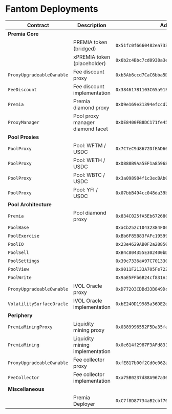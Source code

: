 # Fantom Deployments

| Contract                  | Description                      | Address                                      |                                                                              |                                                                                                                                                   |
| ------------------------- | -------------------------------- | -------------------------------------------- | ---------------------------------------------------------------------------- | ------------------------------------------------------------------------------------------------------------------------------------------------- |
| **Premia Core**           |                                  |                                              |                                                                              |
|                           | PREMIA token (bridged)           | `0x51fc0f6660482ea73330e414efd7808811a57fa2` | [🔗](https://ftmscan.com/token/0x51fc0f6660482ea73330e414efd7808811a57fa2)   |                                                                                                                                                   |
|                           | xPREMIA token (placeholder)      | `0x6b2c4Bbc7cd0938a3ee4361AD713155c663aACc2` | [🔗](https://ftmscan.com/token/0x6b2c4Bbc7cd0938a3ee4361AD713155c663aACc2)   |                                                                                                                                                   |
| `ProxyUpgradeableOwnable` | Fee discount proxy               | `0xb5Ab6ccd7CaC6bba5DC31EcE0845f282BCD7E527` | [🔗](https://ftmscan.com/token/0xb5Ab6ccd7CaC6bba5DC31EcE0845f282BCD7E527)   | [📁](https://github.com/Premian-Labs/premia-contracts/blob/178eede5a503c351ea7eb32765a73699233bc25b/contracts/ProxyUpgradeableOwnable.sol)        |
| `FeeDiscount`             | Fee discount implementation      | `0x384617B1103C65a91F550C90474b8A8773c34893` | [🔗](https://ftmscan.com/address/0x384617B1103C65a91F550C90474b8A8773c34893) | [📁](https://github.com/Premian-Labs/premia-contracts/blob/178eede5a503c351ea7eb32765a73699233bc25b/contracts/staking/FeeDiscount.sol)            |
| `Premia`                  | Premia diamond proxy             | `0xD9e169e31394efccd78CC0b63a8B09B4D71b705E` | [🔗](https://ftmscan.com/address/0xD9e169e31394efccd78CC0b63a8B09B4D71b705E) | [📁](https://github.com/Premian-Labs/premia-contracts/blob/178eede5a503c351ea7eb32765a73699233bc25b/contracts/core/Premia.sol)                    |
| `ProxyManager`            | Pool proxy manager diamond facet | `0xDE8400FB8DC171fe452F11B5b6daee8ECEfB4aa4` | [🔗](https://ftmscan.com/address/0xDE8400FB8DC171fe452F11B5b6daee8ECEfB4aa4) | [📁](https://github.com/Premian-Labs/premia-contracts/blob/178eede5a503c351ea7eb32765a73699233bc25b/contracts/core/ProxyManager.sol)              |
| **Pool Proxies**          |                                  |                                              |                                                                              |
| `PoolProxy`               | Pool: WFTM / USDC                | `0x7C7eC9d8672DfEAD60d6a533c3c5610Dd8916C48` | [🔗](https://ftmscan.com/address/0x7C7eC9d8672DfEAD60d6a533c3c5610Dd8916C48) | [📁](https://github.com/Premian-Labs/premia-contracts/blob/178eede5a503c351ea7eb32765a73699233bc25b/contracts/pool/PoolProxy.sol)                 |
| `PoolProxy`               | Pool: WETH / USDC                | `0xD888B9Aa5EF1a85968892C12E8cC83C73D69c8A1` | [🔗](https://ftmscan.com/address/0xD888B9Aa5EF1a85968892C12E8cC83C73D69c8A1) | [📁](https://github.com/Premian-Labs/premia-contracts/blob/178eede5a503c351ea7eb32765a73699233bc25b/contracts/pool/PoolProxy.sol)                 |
| `PoolProxy`               | Pool: WBTC / USDC                | `0x3a098984f1c3ecBAb0D5866F35438Ec0db3ec8C2` | [🔗](https://ftmscan.com/address/0x3a098984f1c3ecBAb0D5866F35438Ec0db3ec8C2) | [📁](https://github.com/Premian-Labs/premia-contracts/blob/178eede5a503c351ea7eb32765a73699233bc25b/contracts/pool/PoolProxy.sol)                 |
| `PoolProxy`               | Pool: YFI / USDC                 | `0x07bbB494cc048da39b5a11938F405424C66b75Fb` | [🔗](https://ftmscan.com/address/0x07bbB494cc048da39b5a11938F405424C66b75Fb) | [📁](https://github.com/Premian-Labs/premia-contracts/blob/178eede5a503c351ea7eb32765a73699233bc25b/contracts/pool/PoolProxy.sol)                 |
| **Pool Architecture**     |                                  |                                              |                                                                              |
| `Premia`                  | Pool diamond proxy               | `0x834C025fA5Eb6726803a2D67f160fcfABC49a174` | [🔗](https://ftmscan.com/address/0x834C025fA5Eb6726803a2D67f160fcfABC49a174) | [📁](https://github.com/Premian-Labs/premia-contracts/blob/178eede5a503c351ea7eb32765a73699233bc25b/contracts/core/Premia.sol)                    |
| `PoolBase`                |                                  | `0xaCb252c10432384F0664193BA87DDd61aD52D1D7` | [🔗](https://ftmscan.com/address/0xaCb252c10432384F0664193BA87DDd61aD52D1D7) | [📁](https://github.com/Premian-Labs/premia-contracts/blob/178eede5a503c351ea7eb32765a73699233bc25b/contracts/pool/PoolBase.sol)                  |
| `PoolExercise`            |                                  | `0xBb6F85B83FAFc19599D36736E55dEa58286De7F8` | [🔗](https://ftmscan.com/address/0xBb6F85B83FAFc19599D36736E55dEa58286De7F8) | [📁](https://github.com/Premian-Labs/premia-contracts/blob/178eede5a503c351ea7eb32765a73699233bc25b/contracts/pool/PoolExercise.sol)              |
| `PoolIO`                  |                                  | `0x23e4629AB0F2a288509cd94eDeb74C39654EBc22` | [🔗](https://ftmscan.com/address/0x23e4629AB0F2a288509cd94eDeb74C39654EBc22) | [📁](https://github.com/Premian-Labs/premia-contracts/blob/178eede5a503c351ea7eb32765a73699233bc25b/contracts/pool/PoolIO.sol)                    |
| `PoolSell`                |                                  | `0xB4c804355E302400bD0c3D678A30ac08caeB5Dbc` | [🔗](https://ftmscan.com/address/0xB4c804355E302400bD0c3D678A30ac08caeB5Dbc) | [📁](https://github.com/Premian-Labs/premia-contracts/blob/178eede5a503c351ea7eb32765a73699233bc25b/contracts/pool/PoolSell.sol)                  |
| `PoolSettings`            |                                  | `0x39c7336aA97C70133050496a2E4c4a0F06554689` | [🔗](https://ftmscan.com/address/0x39c7336aA97C70133050496a2E4c4a0F06554689) | [📁](https://github.com/Premian-Labs/premia-contracts/blob/178eede5a503c351ea7eb32765a73699233bc25b/contracts/pool/PoolSettings.sol)              |
| `PoolView`                |                                  | `0x9011F2133A705Fe72226647B5B246086C6b72140` | [🔗](https://ftmscan.com/address/0x9011F2133A705Fe72226647B5B246086C6b72140) | [📁](https://github.com/Premian-Labs/premia-contracts/blob/178eede5a503c351ea7eb32765a73699233bc25b/contracts/pool/PoolView.sol)                  |
| `PoolWrite`               |                                  | `0x9aE5FFb6B24cf831A10d73DA9B967cB8bC093d79` | [🔗](https://ftmscan.com/address/0x9aE5FFb6B24cf831A10d73DA9B967cB8bC093d79) | [📁](https://github.com/Premian-Labs/premia-contracts/blob/178eede5a503c351ea7eb32765a73699233bc25b/contracts/pool/PoolWrite.sol)                 |
| `ProxyUpgradeableOwnable` | IVOL Oracle proxy                | `0xD77203CDBd33B849Dc0B03A4f906F579A766C0A6` | [🔗](https://ftmscan.com/address/0xD77203CDBd33B849Dc0B03A4f906F579A766C0A6) | [📁](https://github.com/Premian-Labs/premia-contracts/blob/178eede5a503c351ea7eb32765a73699233bc25b/contracts/ProxyUpgradeableOwnable.sol)        |
| `VolatilitySurfaceOracle` | IVOL Oracle implementation       | `0xbE240D19985a36DE2e85960Dbae47F3F12c675dd` | [🔗](https://ftmscan.com/address/0xbE240D19985a36DE2e85960Dbae47F3F12c675dd) | [📁](https://github.com/Premian-Labs/premia-contracts/blob/178eede5a503c351ea7eb32765a73699233bc25b/contracts/oracle/VolatilitySurfaceOracle.sol) |
| **Periphery**             |                                  |                                              |                                                                              |
| `PremiaMiningProxy`       | Liquidity mining proxy           | `0x0389996552F5Da35fa6Ddc80B083F78622df3A6f` | [🔗](https://ftmscan.com/address/0x0389996552F5Da35fa6Ddc80B083F78622df3A6f) | [📁](https://github.com/Premian-Labs/premia-contracts/blob/178eede5a503c351ea7eb32765a73699233bc25b/contracts/mining/PremiaMiningProxy.sol)       |
| `PremiaMining`            | Liquidity mining implementation  | `0x0e614f2987F3AFd8312C45066f3068FbBdbf2578` | [🔗](https://ftmscan.com/address/0x0e614f2987F3AFd8312C45066f3068FbBdbf2578) | [📁](https://github.com/Premian-Labs/premia-contracts/blob/178eede5a503c351ea7eb32765a73699233bc25b/contracts/mining/PremiaMining.sol)            |
| `ProxyUpgradeableOwnable` | Fee collector proxy              | `0xfE817b00f2Cd0e062a5F66067E9A9ef789144Cbf` | [🔗](https://ftmscan.com/address/0xfE817b00f2Cd0e062a5F66067E9A9ef789144Cbf) | [📁](https://github.com/Premian-Labs/premia-contracts/blob/178eede5a503c351ea7eb32765a73699233bc25b/contracts/ProxyUpgradeableOwnable.sol)        |
| `FeeCollector`            | Fee collector implementation     | `0xa75B0237d88A967a36FAC58d8740f183F75BEddA` | [🔗](https://ftmscan.com/address/0xa75B0237d88A967a36FAC58d8740f183F75BEddA) | [📁](https://github.com/Premian-Labs/premia-contracts/blob/178eede5a503c351ea7eb32765a73699233bc25b/contracts/FeeCollector.sol)                   |
| **Miscellaneous**         |                                  |                                              |                                                                              |
|                           | Premia Deployer                  | `0xC7f8D87734aB2cbf70030aC8aa82abfe3e8126cb` | [🔗](https://ftmscan.com/address/0xC7f8D87734aB2cbf70030aC8aa82abfe3e8126cb) |                                                                                                                                                   |
